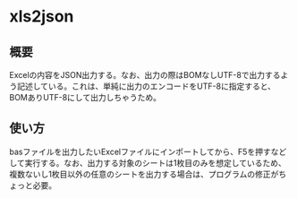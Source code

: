 # xls2json
## 概要
Excelの内容をJSON出力する。なお、出力の際はBOMなしUTF-8で出力するよう記述している。これは、単純に出力のエンコードをUTF-8に指定すると、BOMありUTF-8にして出力しちゃうため。

## 使い方
basファイルを出力したいExcelファイルにインポートしてから、F5を押すなどして実行する。なお、出力する対象のシートは1枚目のみを想定しているため、複数ないし1枚目以外の任意のシートを出力する場合は、プログラムの修正がちょっと必要。
